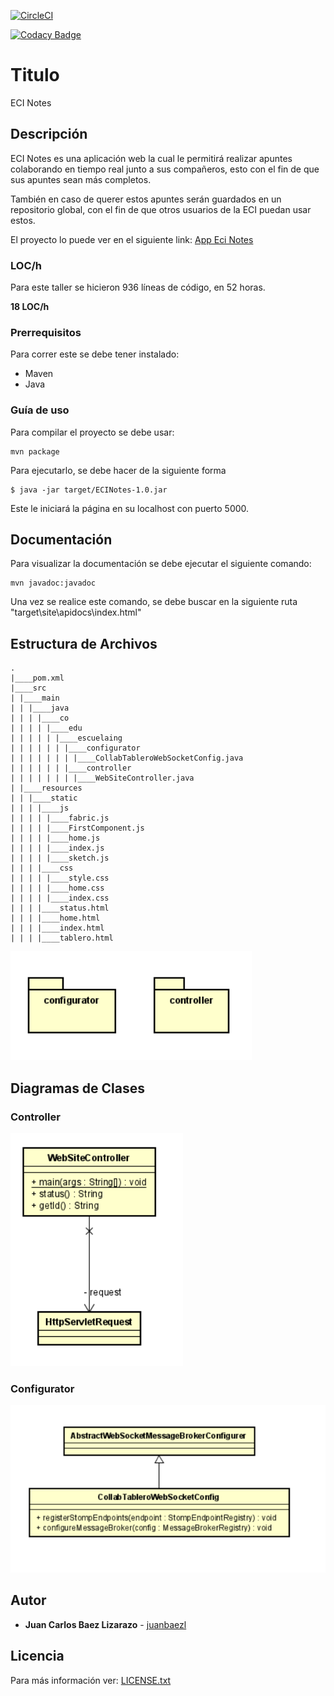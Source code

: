 [![CircleCI](https://dl.circleci.com/status-badge/img/gh/juanbaezl/EciNotes/tree/main.svg?style=svg)](https://dl.circleci.com/status-badge/redirect/gh/juanbaezl/EciNotes/tree/main)

[![Codacy Badge](https://app.codacy.com/project/badge/Grade/1d7e713e733d4ab1b811b70f09bd3320)](https://www.codacy.com/gh/juanbaezl/EciNotes/dashboard?utm_source=github.com&utm_medium=referral&utm_content=juanbaezl/EciNotes&utm_campaign=Badge_Grade)

# Titulo

ECI Notes

## Descripción

ECI Notes es una aplicación web la cual le permitirá realizar apuntes colaborando en tiempo real junto a sus compañeros, esto con el fin de que sus apuntes sean más completos.

También en caso de querer estos apuntes serán guardados en un repositorio global, con el fin de que otros usuarios de la ECI puedan usar estos.

El proyecto lo puede ver en el siguiente link:
[App Eci Notes](https://ecinotes.herokuapp.com/)

### LOC/h

Para este taller se hicieron 936 líneas de código, en 52 horas.

**18 LOC/h**

### Prerrequisitos

Para correr este se debe tener instalado:

- Maven
- Java

### Guía de uso

Para compilar el proyecto se debe usar:

```
mvn package
```

Para ejecutarlo, se debe hacer de la siguiente forma

```
$ java -jar target/ECINotes-1.0.jar
```

Este le iniciará la página en su localhost con puerto 5000.

## Documentación

Para visualizar la documentación se debe ejecutar el siguiente comando:

```
mvn javadoc:javadoc
```

Una vez se realice este comando, se debe buscar en la siguiente ruta "target\site\apidocs\index.html"

## Estructura de Archivos

    .
    |____pom.xml
    |____src
    | |____main
    | | |____java
    | | | |____co
    | | | | |____edu
    | | | | | |____escuelaing
    | | | | | | |____configurator
    | | | | | | | |____CollabTableroWebSocketConfig.java
    | | | | | | |____controller
    | | | | | | | |____WebSiteController.java
    | |____resources
    | | |____static
    | | | |____js
    | | | | |____fabric.js
    | | | | |____FirstComponent.js
    | | | | |____home.js
    | | | | |____index.js
    | | | | |____sketch.js
    | | | |____css
    | | | | |____style.css
    | | | | |____home.css
    | | | | |____index.css
    | | | |____status.html
    | | | |____home.html
    | | | |____index.html
    | | | |____tablero.html

![Diagrama de Clases](img/Diagrama_de_Paquetes.png)

## Diagramas de Clases

### Controller

![Diagrama de Clases](img/Diagrama_de_Clases_Controller.png)

### Configurator

![Diagrama de Clases](img/Diagrama_de_Clases_Configurator.png)

## Autor

- **Juan Carlos Baez Lizarazo** - [juanbaezl](https://github.com/juanbaezl)

## Licencia

Para más información ver: [LICENSE.txt](License.txt)

